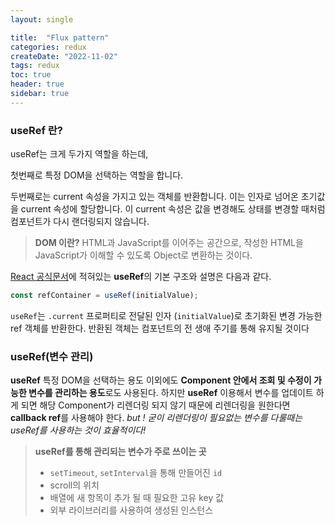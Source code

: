 ```yaml
---
layout: single 

title:  "Flux pattern"  
categories: redux
createDate: "2022-11-02"
tags: redux
toc: true
header: true
sidebar: true
---
```


### useRef 란?

useRef는 크게 두가지 역할을 하는데,  

첫번째로 특정 DOM을 선택하는 역할을 합니다. 

두번째로는 current 속성을 가지고 있는 객체를 반환합니다. 이는 인자로 넘어온 초기값을 current 속성에 할당합니다. 이 current 속성은 값을 변경해도 상태를 변경할 때처럼 컴포넌트가 다시 랜더링되지 않습니다.

>  **DOM 이란?**
> HTML과 JavaScript를 이어주는 공간으로, 작성한 HTML을 JavaScript가 이해할 수 있도록 Object로 변환하는 것이다. 

[React 공식문서](https://ko.reactjs.org/docs/hooks-reference.html#useref)에 적혀있는 **useRef**의 기본 구조와 설명은 다음과 같다.

```js
const refContainer = useRef(initialValue);
```

`useRef`는 `.current` 프로퍼티로 전달된 인자 (`initialValue`)로 초기화된 변경 가능한 ref 객체를 반환한다. 반환된 객체는 컴포넌트의 전 생애 주기를 통해 유지될 것이다 



### useRef(변수 관리)

**useRef** 특정 DOM을 선택하는 용도 이외에도 **Component 안에서 조회 및 수정이 가능한 변수를 관리하는 용도**로도 사용된다.
하지만 **useRef** 이용해서 변수를 업데이트 하게 되면 해당 Component가 리렌더링 되지 않기 때문에 리렌더링을 원한다면 **callback ref**를 사용해야 한다.
*but ! 굳이 리렌더링이 필요없는 변수를 다룰때는 useRef를 사용하는 것이 효율적이다!*

> **useRef를 통해 관리되는 변수가 주로 쓰이는 곳**
>
> - `setTimeout`, `setInterval`을 통해 만들어진 `id`
> - scroll의 위치
> - 배열에 새 항목이 추가 될 때 필요한 고유 key 값
> - 외부 라이브러리를 사용하여 생성된 인스턴스
